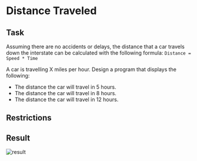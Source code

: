 # Distance Traveled

## Task

Assuming there are no accidents or delays, the distance that a car travels down the interstate can be calculated with the following formula:
`Distance = Speed * Time`

A car is travelling X miles per hour. Design a program that displays the following:

- The distance the car will travel in 5 hours.
- The distance the car will travel in 8 hours.
- The distance the car will travel in 12 hours.

## Restrictions

## Result

![result](https://user-images.githubusercontent.com/38757664/200073982-6dae9e80-ff63-4945-bcc9-1b36a5336664.png)
